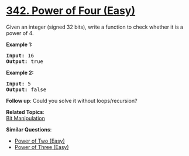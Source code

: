 # [342. Power of Four (Easy)](https://leetcode.com/problems/power-of-four/)

<p>Given an integer (signed 32 bits), write a function to check whether it is a power of 4.</p>

<p><strong>Example 1:</strong></p>

<pre><strong>Input: </strong><span id="example-input-1-1">16</span>
<strong>Output: </strong><span id="example-output-1">true</span>
</pre>

<div>
<p><strong>Example 2:</strong></p>

<pre><strong>Input: </strong><span id="example-input-2-1">5</span>
<strong>Output: </strong><span id="example-output-2">false</span></pre>
</div>

<p><b>Follow up</b>: Could you solve it without loops/recursion?</p>

**Related Topics**:  
[Bit Manipulation](https://leetcode.com/tag/bit-manipulation/)

**Similar Questions**:

- [Power of Two (Easy)](https://leetcode.com/problems/power-of-two/)
- [Power of Three (Easy)](https://leetcode.com/problems/power-of-three/)
